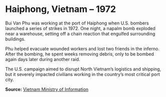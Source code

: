 # Haiphong, Vietnam – 1972

Bui Van Phu was working at the port of Haiphong when U.S. bombers launched a series of strikes in 1972. One night, a napalm bomb exploded near a warehouse, setting off a chain reaction that engulfed surrounding buildings.

Phu helped evacuate wounded workers and lost two friends in the inferno. After the bombing, he spent weeks removing debris, only to be bombed again days later during another raid.

The U.S. campaign aimed to disrupt North Vietnam’s logistics and shipping, but it severely impacted civilians working in the country’s most critical port city.

**Source:** [Vietnam Ministry of Information](https://vietnamnews.vn)